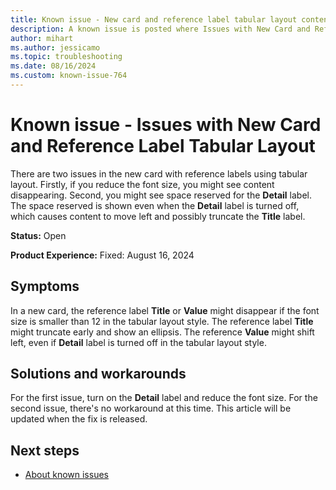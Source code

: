 ```yaml
---
title: Known issue - New card and reference label tabular layout content hidden or truncated
description: A known issue is posted where Issues with New Card and Reference Label Tabular Layout
author: mihart
ms.author: jessicamo
ms.topic: troubleshooting  
ms.date: 08/16/2024
ms.custom: known-issue-764
---
```


# Known issue - Issues with New Card and Reference Label Tabular Layout

There are two issues in the new card with reference labels using tabular layout. Firstly, if you reduce the font size, you might see content disappearing. Second, you might see space reserved for the **Detail** label. The space reserved is shown even when the **Detail** label is turned off, which causes content to move left and possibly truncate the **Title** label.

**Status:** Open

**Product Experience:** Fixed: August 16, 2024

## Symptoms

In a new card, the reference label **Title** or **Value** might disappear if the font size is smaller than 12 in the tabular layout style. The reference label **Title** might truncate early and show an ellipsis. The reference **Value** might shift left, even if **Detail** label is turned off in the tabular layout style.

## Solutions and workarounds

For the first issue, turn on the **Detail** label and reduce the font size. For the second issue, there's no workaround at this time. This article will be updated when the fix is released.

## Next steps

- [About known issues](https://support.fabric.microsoft.com/known-issues)